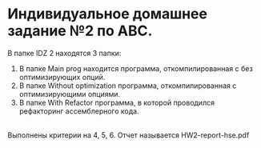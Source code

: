 # Индивидуальное домашнее задание №2 по АВС.
В папке IDZ 2 находятся 3 папки: <br />
1) В папке Main prog находится программа, откомпилированная с без оптимизирующих опций. <br />
2) В папке Without optimization программа, откомпилированная с оптимизирующими опциями. <br />
3) В папке With Refactor программа, в которой проводился рефакторинг ассемблерного кода. <br />
<br />
Выполнены критерии на 4, 5, 6.
Отчет называется HW2-report-hse.pdf
